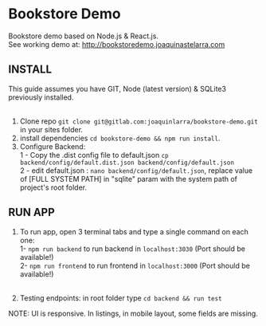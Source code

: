 # Bookstore Demo

Bookstore demo based on Node.js & React.js.<br>See working demo at: <a href="http://bookstoredemo.joaquinastelarra.com">http://bookstoredemo.joaquinastelarra.com</a>

## INSTALL

This guide assumes you have GIT, Node (latest version) & SQLite3 previously installed.<br><br>

1) Clone repo `git clone git@gitlab.com:joaquinlarra/bookstore-demo.git` in your sites folder.<br>
2) install dependencies `cd bookstore-demo && npm run install`.<br>
3) Configure Backend:<br>
    1 - Copy the .dist config file to default.json `cp backend/config/default.dist.json backend/config/default.json`<br>
    2 - edit default.json : `nano backend/config/default.json`, replace value of [FULL SYSTEM PATH] in "sqlite" param with  the system path of project's root folder.
   

## RUN APP

1) To run app, open 3 terminal tabs and type a single command on each one:<br>
    1- `npm run backend` to run backend in `localhost:3030` (Port should be available!)<br>
    2- `npm run frontend` to run frontend in `localhost:3000` (Port should be available!)<br><br>
    
2) Testing endpoints: in root folder type `cd backend && run test`<br>


NOTE:
UI is responsive. In listings, in mobile layout, some fields are missing.  